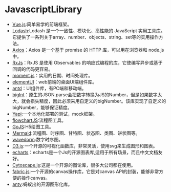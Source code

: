 # JavascriptLibrary 

* [Vue.js](https://cn.vuejs.org/):简单易学的前端框架。
* [Lodash](https://www.lodashjs.com/):Lodash 是一个一致性、模块化、高性能的 JavaScript 实用工具库。它提供了一系列关于array、number、objects、string、set等的实用操作方法。
* [Axios](http://www.axios-js.com/)：Axios 是一个基于 promise 的 HTTP 库，可以用在浏览器和 node.js 中。
* [RxJs](https://cn.rx.js.org/)：RxJS 是使用 Observables 的响应式编程的库，它使编写异步或基于回调的代码更容易。
* [moment.js](http://momentjs.cn/)：实用的日期、时间处理库。
* [elementUI](https://element.eleme.io/#/zh-CN)：web前端的桌面UI端组件库。
* [antd](https://ant.design/index-cn)：UI组件库，有PC端和移动端。
* [bigInt](https://github.com/sidorares/json-bigint)：原生的JSON.parse会把数字转换为JS的Number，但是如果数字太大，就会损失精度，因此必须采用自定义的bigNumber。该库实现了自定义的bigNumber，能够保证精度。
* [Yapi](https://github.com/YMFE/yapi):一个本地化部署的测试，mock框架。
* [flowchartJS](https://flowchart.js.org/):流程图工具。
* [GoJS](https://gojs.net/latest/index.html):H5绘图工具。
* [Mermaid](https://github.com/mermaid-js/mermaid):流程图、时序图、甘特图、状态图、类图、饼状图等。
* [wavedorm](https://wavedrom.com/):数字时序图。
* [D3.js](https://d3js.org/):一个开源的可视化函数库，非常灵活，使用svg来生成图形和图表。
* [echarts](https://echarts.apache.org/zh/index.html)：echarts是一个Js的开源图表库,适用于所有场景，而且中文文档友好。
* [Cytoscape.js](https://js.cytoscape.org/):这是一个开源的图论库，很多大公司都在使用。
* [fabric.js](http://fabricjs.com/):一个开源的canvas操作库，它是对canvas API的封装，能够非常方便的操作canvas。
* [antv](http://antv.antfin.com/zh-cn/g2/3.x/demo/index.html):蚂蚁出的开源图形化库。
